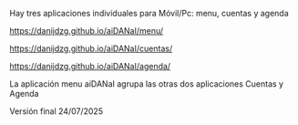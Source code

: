 Hay tres aplicaciones individuales para Móvil/Pc: menu, cuentas y agenda

https://danijdzg.github.io/aiDANaI/menu/

https://danijdzg.github.io/aiDANaI/cuentas/

https://danijdzg.github.io/aiDANaI/agenda/

La aplicación menu aiDANaI agrupa las otras dos aplicaciones Cuentas y Agenda

Versión final 24/07/2025
